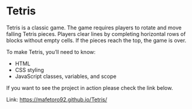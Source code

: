 # Tetris

Tetris is a classic game. The game requires players to rotate and move falling Tetris pieces. Players clear lines by completing horizontal rows of blocks without empty cells. If the pieces reach the top, the game is over. 

To make Tetris, you’ll need to know:
 - HTML
- CSS styling
- JavaScript classes, variables, and scope

If you want to see the project in action please check the link below.

Link: https://mafetoro92.github.io/Tetris/

<img src="">
